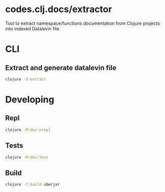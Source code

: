 # codes.clj.docs/extractor

Tool to extract namespace/functions documentation from Clojure projects into indexed Datalevin file.

# CLI

## Extract and generate datalevin file
```bash
clojure -X:extract
```

# Developing

## Repl
```bash
clojure -M:dev:nrepl
```

## Tests
```bash
clojure -M:dev:test
```

## Build
```bash
clojure -T:build uberjar
```
